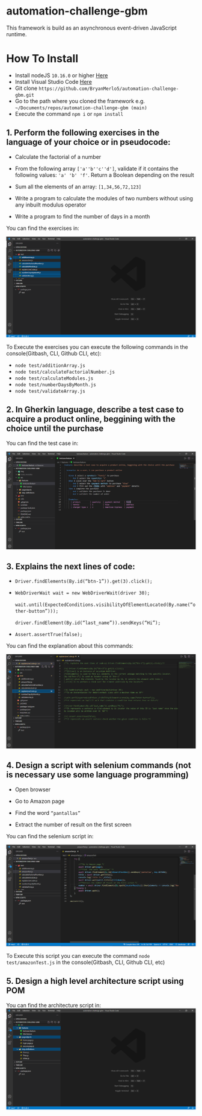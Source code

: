 # automation-challenge-gbm

This framework is build as an asynchronous event-driven JavaScript runtime.

# How To Install
- Install nodeJS ```10.16.0``` or higher [Here](https://nodejs.org/en/download/)
- Install Visual Studio Code [Here](https://visualstudio.microsoft.com/es/downloads/)
- Git clone ```https://github.com/BryanMerlo5/automation-challenge-gbm.git```
- Go to the path where you cloned the framework e.g. ```~/Documents/repos/automation-challenge-gbm (main)```
- Execute the command ```npm i``` or ```npm install```

## 1. Perform the following exercises in the language of your choice or in pseudocode:

- Calculate the factorial of a number

- From the following array ```['a''b''c''d']```, validate if it contains the following values: ```'a' 'b' 'f'```. Return a Boolean depending on the result

- Sum all the elements of an array: ```[1,34,56,72,123]```

- Write a program to calculate the modules of two numbers without using any inbuilt modulus operator

- Write a program to find the number of days in a month

You can find the exercises in:

![Exercies](https://github.com/BryanMerlo5/automation-challenge-gbm/blob/main/img/exercises.PNG)

 To Execute the exercises you can execute the following commands in the console(Gitbash, CLI, Github CLI, etc):

 - ```node test/additionArray.js```
 - ```node test/calculateFactorialNumber.js```
 - ```node test/calculateModules.js```
 - ```node test/numberDaysByMonth.js```
 - ```node test/validateArray.js```

## 2. In Gherkin language, describe a test case to acquire a product online, beggining with the choice until the purchase

You can find the test case in: 

![TestCase](https://github.com/BryanMerlo5/automation-challenge-gbm/blob/main/img/gherkinTestCase.PNG)
 

## 3. Explains the next lines of code:

- ```Driver.findElements(By.id(“btn-1”)).get(3).click();```

- ```WebDriverWait wait = new WebDriverWait(driver 30);``` 

    ```wait.until(ExpectedConditions.visibilityOfElementLocated(By.name(“other-button”)));```

    ```driver.findElement(By.id(“last_name”)).sendKeys(“Hi”);```

- ```Assert.assertTrue(false);```

 You can find the explanation about this commands:

 ![Explains](https://github.com/BryanMerlo5/automation-challenge-gbm/blob/main/img/explainCodeLines.PNG)
 

## 4. Design a script with selenium commands (not is necessary use some language programming)

- Open browser

- Go to Amazon page

- Find  the word ```“pantallas”```

- Extract the number of result on the first screen

You can find the selenium script in:

 ![selenium](https://github.com/BryanMerlo5/automation-challenge-gbm/blob/main/img/seleniumScriptForAmazon.PNG)
 

To Execute this script you can execute the command  ```node test/amazonTest.js``` in the console(Gitbash, CLI, Github CLI, etc)

## 5. Design a high level architecture script using POM

You can find the architecture script in:
 ![selenium](https://github.com/BryanMerlo5/automation-challenge-gbm/blob/main/img/pageObjectModel.PNG)